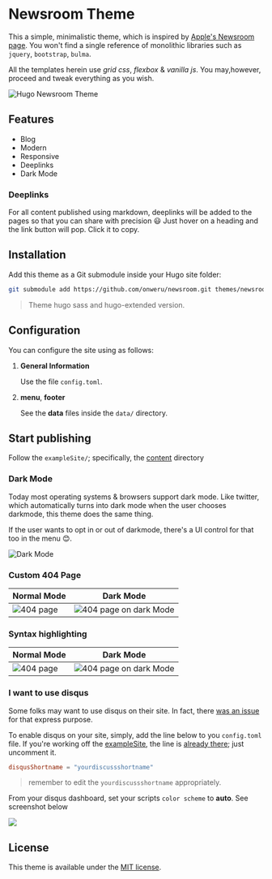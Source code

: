 # Newsroom Theme

This a simple, minimalistic theme, which is inspired by [Apple's Newsroom page](https://www.apple.com/newsroom/). You won't find a single reference of monolithic libraries such as `jquery`, `bootstrap`, `bulma`.

All the templates herein use *grid css*, *flexbox* & *vanilla js*. You may,however, proceed and tweak everything as you wish.

![Hugo Newsroom Theme](https://github.com/onweru/newsroom/blob/master/images/screenshot.png)

## Features

* Blog
* Modern
* Responsive
* Deeplinks
* Dark Mode

### Deeplinks

For all content published using markdown, deeplinks will be added to the pages so that you can share with precision :smiley: Just   hover on a heading and the link button will pop. Click it to copy.

## Installation

Add this theme as a Git submodule inside your Hugo site folder:

```bash
git submodule add https://github.com/onweru/newsroom.git themes/newsroom
```

> Theme hugo sass and hugo-extended version.

## Configuration

You can configure the site using as follows:

1. **General Information**

    Use the file `config.toml`.

2. **menu**, **footer**

    See the **data** files inside the `data/` directory.

## Start publishing

Follow the `exampleSite/`; specifically, the [content](https://github.com/onweru/newsroom/tree/master/exampleSite/content/post) directory

### Dark Mode

Today most operating systems & browsers support dark mode. Like twitter, which automatically turns into dark mode when the user chooses darkmode, this theme does the same thing.

If the user wants to opt in or out of darkmode, there's a UI control for that too in the menu 😊.

![Dark Mode](https://github.com/onweru/newsroom/blob/master/images/screenshot-dark.png)

### Custom 404 Page

| Normal Mode | Dark Mode |
|--- | ---|
| ![404 page](https://github.com/onweru/newsroom/blob/master/images/404.png) | ![404 page on dark Mode](https://github.com/onweru/newsroom/blob/master/images/404-dark.png)|

### Syntax highlighting

| Normal Mode | Dark Mode |
|--- | ---|
| ![404 page](https://github.com/onweru/newsroom/blob/master/images/syntax.png) | ![404 page on dark Mode](https://github.com/onweru/newsroom/blob/master/images/syntax-dark.png)|

### I want to use disqus

Some folks may want to use disqus on their site. In fact, there [was an issue](https://github.com/onweru/newsroom/issues/2) for that express purpose.

To enable disqus on your site, simply, add the line below to you `config.toml` file. If you're working off the [exampleSite](https://github.com/onweru/newsroom/tree/master/exampleSite), the line is [already there](https://github.com/onweru/newsroom/blob/ad9b7a9f7ea266b539f846a2f3bdf080e648bb84/exampleSite/config.toml#L15-L16); just uncomment it.

```toml
disqusShortname = "yourdiscussshortname"
```
> remember to edit the `yourdiscussshortname` appropriately.

From your disqus dashboard, set your scripts `color scheme` to __auto__. See screenshot below

![](https://github.com/onweru/newsroom/blob/master/images/disqus-color-scheme.png)

## License

This theme is available under the [MIT license](https://github.com/onweru/newsroom/blob/master/LICENSE.md).
